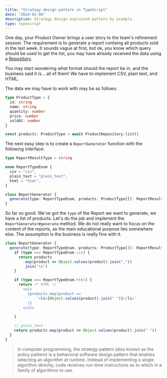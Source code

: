 ```yaml
---
title: "Strategy design pattern in TypeScript"
date: "2024-02-08"
description: Strategy design explained pattern by example.
type: typescript
---
```


One day, your Product Owner brings a user story to the team's refinement session.
The requirement is to generate a report containg all products sold in the last week.
It sounds vague at first, but ok, you know which query should be used to get the list, you may have already received the data using a [Repository](https://learn.microsoft.com/en-us/dotnet/architecture/microservices/microservice-ddd-cqrs-patterns/infrastructure-persistence-layer-design#the-repository-pattern).

You may start wondering what format should the report be in, and the business said it is... all of them!
We have to implement CSV, plain text, and HTML.

The data we may have to work with may be as follows:

```typescript
type ProductType = {
  id: string
  name: string
  quantity: number
  price: number
  soldAt: number
}

const products: ProductType = await ProductRepository.list()
```

The next easy step is to create a `ReportGenerator` function with the following interface:

```typescript
type ReportResultType = string

enum ReportTypeEnum {
  csv = "csv",
  plain_text = "plain_text",
  html = "html",
}

class ReportGenerator {
  generate(type: ReportTypeEnum, products: ProductType[]): ReportResultType {}
}
```

So far so good. We've got the `type` of the Report we want to generate, we have a list of products. Let's do the job and implement the `ReportGenerator#generate` method. We do not really want to focus on the content of the reports, as the main educational purpose lies somewhere else. The assumption is the business is really fine with it.

```typescript
class ReportGenerator {
  generate(type: ReportTypeEnum, products: ProductType[]): ReportResultType {
    if (type === ReportTypeEnum.csv) {
      return products
        .map(product => Object.values(product).join(","))
        .join("\n")
    }

    if (type === ReportTypeEnum.html) {
      return /* HTML */ `
        <ul>
          {products.map(product =>
              `<li>{Object.values(product).join(" ")}</li>`
          )}
        </ul>
      `
    }

    // plain_text
    return products.map(product => Object.values(product).join(" "))
  }
}
```

> In computer programming, the strategy pattern (also known as the policy pattern) is a behavioral software design pattern that enables selecting an algorithm at runtime. Instead of implementing a single algorithm directly, code receives run-time instructions as to which in a family of algorithms to use.
